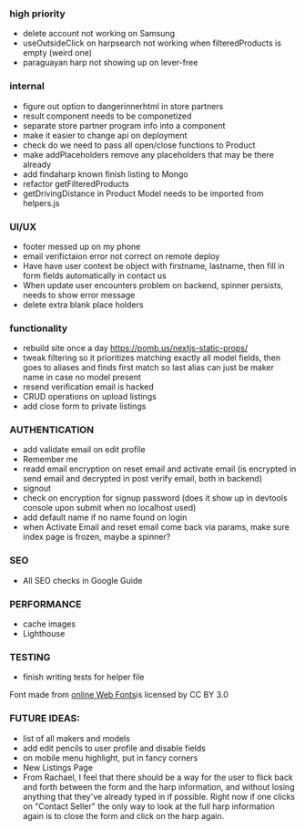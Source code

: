 ### high priority
- delete account not working on Samsung
- useOutsideClick on harpsearch not working when filteredProducts is empty (weird one)
- paraguayan harp not showing up on lever-free

### internal
- figure out option to dangerinnerhtml in store partners
- result component needs to be componetized
- separate store partner program info into a component
- make it easier to change api on deployment
- check do we need to pass all open/close functions to Product
- make addPlaceholders remove any placeholders that may be there already
- add findaharp known finish listing to Mongo
- refactor getFilteredProducts
- getDrivingDistance in Product Model needs to be imported from helpers.js

### UI/UX

- footer messed up on my phone
- email verifictaion error not correct on remote deploy
- Have have user context be object with firstname, lastname, then fill in form fields automatically in contact us 
- When update user encounters problem on backend, spinner persists, needs to show error message
- delete extra blank place holders

### functionality
- rebuild site once a day https://pomb.us/nextjs-static-props/
- tweak filtering so it prioritizes matching exactly all model fields, then goes to aliases and finds first match so last alias can just be maker name in case no model present
- resend verification email is hacked
- CRUD operations on upload listings
- add close form to private listings

### AUTHENTICATION
- add validate email on edit profile
- Remember me
- readd email encryption on reset email and activate email (is encrypted in send email and decrypted in post verify email, both in backend)
- signout
- check on encryption for signup password (does it show up in devtools console upon submit when no localhost used)
- add default name if no name found on login
- when Activate Email and reset email come back via params, make sure index page is frozen, maybe a spinner?

### SEO
- All SEO checks in Google Guide

### PERFORMANCE
- cache images
- Lighthouse

### TESTING

- finish writing tests for helper file

<div>Font made from <a href="http://www.onlinewebfonts.com">online Web Fonts</a>is licensed by CC BY 3.0</div>

### FUTURE IDEAS:

- list of all makers and models
- add edit pencils to user profile and disable fields
- on mobile menu highlight, put in fancy corners
- New Listings Page
- From Rachael, I feel that there should be a way for the user to flick back and forth between the form and the harp information, and without losing anything that they've already typed in if possible. Right now if one clicks on "Contact Seller" the only way to look at the full harp information again is to close the form and click on the harp again. 
